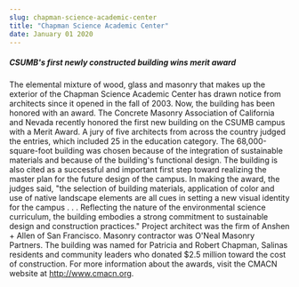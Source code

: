 ```yaml
---
slug: chapman-science-academic-center
title: "Chapman Science Academic Center"
date: January 01 2020
---
```


<h5>CSUMB's first newly constructed building wins merit award</h5><p>The elemental mixture of wood, glass and masonry that makes up the exterior of the Chapman Science Academic Center has drawn notice from architects since it opened in the fall of 2003. Now, the building has been honored with an award. The Concrete Masonry Association of California and Nevada recently honored the first new building on the CSUMB campus with a Merit Award. A jury of five architects from across the country judged the entries, which included 25 in the education category. The 68,000-square-foot building was chosen because of the integration of sustainable materials and because of the building's functional design. The building is also cited as a successful and important first step toward realizing the master plan for the future design of the campus. In making the award, the judges said, "the selection of building materials, application of color and use of native landscape elements are all cues in setting a new visual identity for the campus . . . Reflecting the nature of the environmental science curriculum, the building embodies a strong commitment to sustainable design and construction practices." Project architect was the firm of Anshen + Allen of San Francisco. Masonry contractor was O'Neal Masonry Partners. The building was named for Patricia and Robert Chapman, Salinas residents and community leaders who donated $2.5 million toward the cost of construction. For more information about the awards, visit the CMACN website at <a href="http://www.cmacn.org/">http://www.cmacn.org</a>.
</p>
